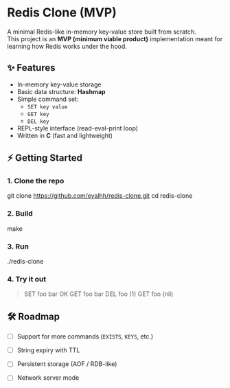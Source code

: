 # Redis Clone (MVP)

A minimal Redis-like in-memory key-value store built from scratch.  
This project is an **MVP (minimum viable product)** implementation meant for learning how Redis works under the hood.

## ✨ Features
- In-memory key-value storage  
- Basic data structure: **Hashmap**  
- Simple command set:  
  - `SET key value`  
  - `GET key`  
  - `DEL key`  
- REPL-style interface (read-eval-print loop)  
- Written in **C** (fast and lightweight)  

## ⚡ Getting Started

### 1. Clone the repo

git clone https://github.com/eyalhh/redis-clone.git
cd redis-clone


### 2. Build

make


### 3. Run

./redis-clone


### 4. Try it out

> SET foo bar
OK
> GET foo
bar
> DEL foo
(1)
> GET foo
(nil)

## 🛠 Roadmap

* [ ] Support for more commands (`EXISTS`, `KEYS`, etc.)
* [ ] String expiry with TTL
* [ ] Persistent storage (AOF / RDB-like)
* [ ] Network server mode


